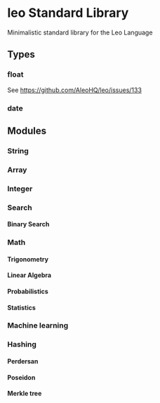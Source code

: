 # leo Standard Library

Minimalistic standard library for the Leo Language

## Types

### float
See https://github.com/AleoHQ/leo/issues/133

### date

## Modules

### String

### Array

### Integer

### Search

#### Binary Search

### Math

#### Trigonometry

#### Linear Algebra

#### Probabilistics

#### Statistics

### Machine learning

### Hashing
#### Perdersan
#### Poseidon
#### Merkle tree
